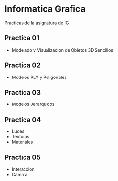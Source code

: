 Informatica Grafica
======================

Practicas de la asignatura de IG

Practica 01
--------------
+ Modelado y Visualizacion de Objetos 3D Sencillos

Practica 02
--------------
+ Modelos PLY y Poligonales

Practica 03
--------------
+ Modelos Jerarquicos

Practica 04
--------------
+ Luces
+ Texturas
+ Materiales

Practica 05
--------------
+ Interaccion
+ Camara